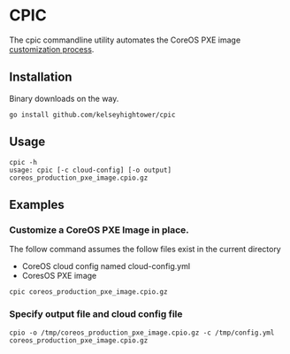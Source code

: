 # CPIC

The cpic commandline utility automates the CoreOS PXE image [customization process](https://coreos.com/docs/running-coreos/bare-metal/booting-with-pxe/#adding-a-custom-oem).

## Installation

Binary downloads on the way.

```
go install github.com/kelseyhightower/cpic
```

## Usage

```
cpic -h
usage: cpic [-c cloud-config] [-o output] coreos_production_pxe_image.cpio.gz
```

## Examples

### Customize a CoreOS PXE Image in place.

The follow command assumes the follow files exist in the current directory

- CoreOS cloud config named cloud-config.yml
- CoresOS PXE image

```
cpic coreos_production_pxe_image.cpio.gz
```

### Specify output file and cloud config file

```
cpio -o /tmp/coreos_production_pxe_image.cpio.gz -c /tmp/config.yml coreos_production_pxe_image.cpio.gz
```
